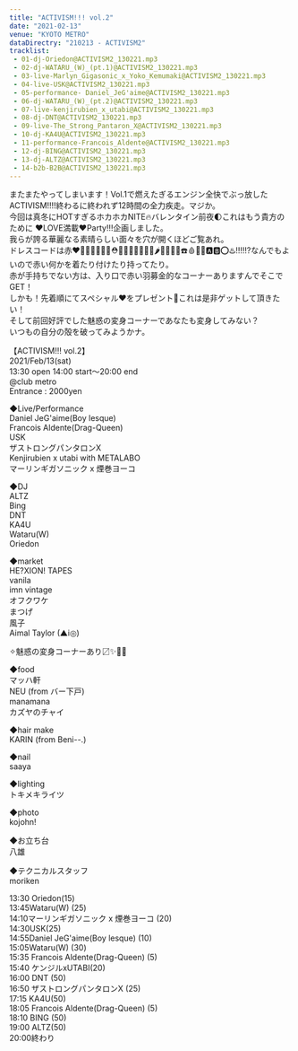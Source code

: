 ```yaml
---
title: "ACTIVISM!!! vol.2"
date: "2021-02-13"
venue: "KYOTO METRO"
dataDirectry: "210213 - ACTIVISM2"
tracklist:
 - 01-dj-Oriedon@ACTIVISM2_130221.mp3
 - 02-dj-WATARU_(W)_(pt.1)@ACTIVISM2_130221.mp3
 - 03-live-Marlyn_Gigasonic_x_Yoko_Kemumaki@ACTIVISM2_130221.mp3
 - 04-live-USK@ACTIVISM2_130221.mp3
 - 05-performance- Daniel_JeG'aime@ACTIVISM2_130221.mp3
 - 06-dj-WATARU_(W)_(pt.2)@ACTIVISM2_130221.mp3
 - 07-live-kenjirubien_x_utabi@ACTIVISM2_130221.mp3
 - 08-dj-DNT@ACTIVISM2_130221.mp3
 - 09-live-The_Strong_Pantaron_X@ACTIVISM2_130221.mp3
 - 10-dj-KA4U@ACTIVISM2_130221.mp3
 - 11-performance-Francois_Aldente@ACTIVISM2_130221.mp3
 - 12-dj-BING@ACTIVISM2_130221.mp3
 - 13-dj-ALTZ@ACTIVISM2_130221.mp3
 - 14-b2b-B2B@ACTIVISM2_130221.mp3
---
```

またまたやってしまいます！Vol.1で燃えたぎるエンジン全快でぶっ放したACTIVISM!!!!終わるに終われず12時間の全力疾走。マジか。  
今回は真冬にHOTすぎるホカホカNITE🔥バレンタイン前夜🌓これはもう貴方のために ❤️LOVE満載❤️Party!!!企画しました。  
我らが誇る華麗なる素晴らしい面々を穴が開くほどご覧あれ。  
ドレスコードは赤❤️🎈👠👺👄💄💃⛑🐙🌹🥀🌺🍎🍉🍒🌶🍅🥩🎸🚗☎️🩸💊🏮🅰️🅱️⭕️♨️‼️‼️⁉️なんでもよいので赤い何かを着たり付けたり持ってたり。  
赤が手持ちでない方は、入り口で赤い羽募金的なコーナーありますんでそこでGET！  
しかも！先着順にてスペシャル❤️をプレゼント🎁これは是非ゲットして頂きたい！  
そして前回好評でした魅惑の変身コーナーであなたも変身してみない？  
いつもの自分の殻を破ってみようかナ。  

【ACTIVISM!!! vol.2】  
2021/Feb/13(sat)  
13:30 open 14:00 start〜20:00 end  
@club metro  
Entrance : 2000yen  

◆Live/Performance  
Daniel JeG'aime(Boy lesque)  
Francois Aldente(Drag-Queen)  
USK  
ザストロングパンタロンX  
Kenjirubien x utabi with METALABO  
マーリンギガソニック x 煙巻ヨーコ

◆DJ  
ALTZ  
Bing  
DNT  
KA4U  
Wataru(W)  
Oriedon  

◆market  
HE?XION! TAPES  
vanila  
imn vintage  
オフクワケ  
まつげ  
風子  
Aimal Taylor (▲i◎)  

✧魅惑の変身コーナーあり〼✨👗🥻

◆food  
マッハ軒  
NEU (from バー下戸)  
manamana  
カズヤのチャイ  

◆hair make  
KARIN (from Beni--.)

◆nail  
saaya

◆lighting  
トキメキライツ

◆photo  
kojohn!

◆お立ち台  
八雄

◆テクニカルスタッフ  
moriken

13:30 Oriedon(15)  
13:45Wataru(W) (25)  
14:10マーリンギガソニック x 煙巻ヨーコ (20)  
14:30USK(25)  
14:55Daniel JeG'aime(Boy lesque) (10)  
15:05Wataru(W) (30)  
15:35 Francois Aldente(Drag-Queen) (5)  
15:40 ケンジルxUTABI(20)  
16:00 DNT (50)  
16:50 ザストロングパンタロンX (25)  
17:15 KA4U(50)  
18:05 Francois Aldente(Drag-Queen) (5)  
18:10 BING (50)  
19:00 ALTZ(50)  
20:00終わり